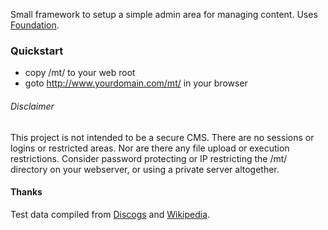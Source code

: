 Small framework to setup a simple admin area for managing content.  Uses [Foundation](http://foundation.zurb.com/).  

### Quickstart

- copy /mt/ to your web root
- goto http://www.yourdomain.com/mt/ in your browser

###### Disclaimer

This project is not intended to be a secure CMS.  There are no sessions or logins or restricted areas.  Nor are there any file upload or execution restrictions. Consider password protecting or IP restricting the /mt/ directory on your webserver, or using a private server altogether.

#### Thanks

Test data compiled from [Discogs](http://www.discogs.com/) and [Wikipedia](http://www.wikipedia.org/).